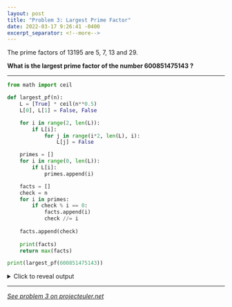 ```yaml
---
layout: post
title: "Problem 3: Largest Prime Factor"
date: 2022-03-17 9:26:41 -0400
excerpt_separator: <!--more-->
---
```

The prime factors of 13195 are 5, 7, 13 and 29.

**What is the largest prime factor of the number 600851475143 ?**
<!--more-->

***

```py
from math import ceil

def largest_pf(n):
    L = [True] * ceil(n**0.5)
    L[0], L[1] = False, False

    for i in range(2, len(L)):
        if L[i]:
            for j in range(i*2, len(L), i):
                L[j] = False

    primes = []
    for i in range(0, len(L)):
        if L[i]:
            primes.append(i)

    facts = []
    check = n
    for i in primes:
        if check % i == 0:
            facts.append(i)
            check //= i
            
    facts.append(check)
        
    print(facts)
    return max(facts)

print(largest_pf(600851475143))
```

<details> 
<summary>Click to reveal output</summary>
{% highlight py%}
[71, 839, 1471, 6857, 1]
6857
{% endhighlight %}
</details>

***

*[See problem 3 on projecteuler.net](https://projecteuler.net/problem=3)*